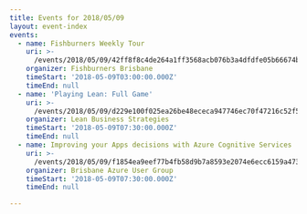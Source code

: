 ```yaml
---
title: Events for 2018/05/09
layout: event-index
events:
  - name: Fishburners Weekly Tour
    uri: >-
      /events/2018/05/09/42ff8f8c4de264a1ff3568acb076b3a4dfdfe05b66674bcb8054a88ac4715a58
    organizer: Fishburners Brisbane
    timeStart: '2018-05-09T03:00:00.000Z'
    timeEnd: null
  - name: 'Playing Lean: Full Game'
    uri: >-
      /events/2018/05/09/d229e100f025ea26be48ececa947746ec70f47216c52f526f9aa462463ce8b22
    organizer: Lean Business Strategies
    timeStart: '2018-05-09T07:30:00.000Z'
    timeEnd: null
  - name: Improving your Apps decisions with Azure Cognitive Services
    uri: >-
      /events/2018/05/09/f1854ea9eef77b4fb58d9b7a8593e2074e6ecc6159a4730e8eefd16cfd4eb582
    organizer: Brisbane Azure User Group
    timeStart: '2018-05-09T07:30:00.000Z'
    timeEnd: null

---
```

